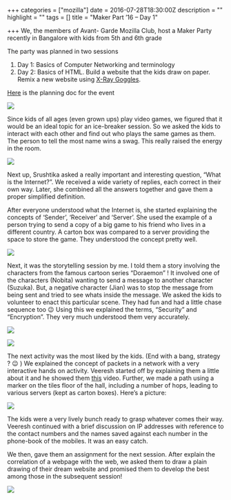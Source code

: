 +++
categories = ["mozilla"]
date = 2016-07-28T18:30:00Z
description = ""
highlight = ""
tags = []
title = "Maker Part ’16 – Day 1"

+++
We, the members of Avant- Garde Mozilla Club, host a Maker Party recently in Bangalore with kids from 5th and 6th grade

The party was planned in two sessions

1. Day 1: Basics of Computer Networking and terminology
2. Day 2: Basics of HTML. Build a website that the kids draw on paper. Remix a new website using [X-Ray Goggles](https://www.google.co.in/url?sa=t&rct=j&q=&esrc=s&source=web&cd=1&cad=rja&uact=8&ved=0ahUKEwji5Za3kpPOAhUDN48KHag5C7gQFgg6MAA&url=https%3A%2F%2Fgoggles.mozilla.org%2F&usg=AFQjCNGq3JO70e1-nZ9JSOdmqh4Yz2OrZQ&sig2=yPSx6hWU37zEfULAJCYWbA&bvm=bv.128153897,d.c2I).

[Here](https://docs.google.com/document/d/1akbpdN01nydkNS3VeaTsD4M7PBTfenM99JAcImjsvdU/edit) is the planning doc for the event

![](/uploads/blog1.png)

Since kids of all ages (even grown ups) play video games, we figured that it would be an ideal topic for an ice-breaker session. So we asked the kids to interact with each other and find out who plays the same games as them. The person to tell the most name wins a swag. This really raised the energy in the room.

![](/uploads/27581629483_2a0348344e_z.jpg)

Next up, Srushtika asked a really important and interesting question, “What is the Internet?”. We received a wide variety of replies, each correct in their own way. Later, she combined all the answers together and gave them a proper simplified definition.

After everyone understood what the Internet is, she started explaining the concepts of ‘Sender’, ‘Receiver’ and ‘Server’. She used the example of a person trying to send a copy of a big game to his friend who lives in a different country. A carton box was compared to a server providing the space to store the game. They understood the concept pretty well.

![](/uploads/28196997395_62d1a6c067_z.jpg)

Next, it was the storytelling session by me. I told them a story involving the characters from the famous cartoon series “Doraemon” ! It involved one of the characters (Nobita) wanting to send a message to another character (Suzuka). But, a negative character (Jian) was to stop the message from being sent and tried to see whats inside the message. We asked the kids to volunteer to enact this particular scene. They had fun and had a little chase sequence too 😉 Using this we explained the terms, “Security” and “Encryption”. They very much understood them very accurately.

![](/uploads/blogx.jpg)

![](/uploads/blogy.jpg)

The next activity was the most liked by the kids. (End with a bang, strategy ? 😉 ) We explained the concept of packets in a network with a very interactive hands on activity. Veeresh started off by explaining them a little about it and he showed them [this](https://www.youtube.com/watch?v=O7CuFlM4V54) video. Further, we made a path using a marker on the tiles floor of the hall, including a number of hops, leading to various servers (kept as carton boxes). Here’s a picture:

![](/uploads/blogx1.jpg)

The kids were a very lively bunch ready to grasp whatever comes their way. Veeresh continued with a brief discussion on IP addresses with reference to the contact numbers and the names saved against each number in the phone-book of the mobiles. It was an easy catch.

We then, gave them an assignment for the next session. After explain the correlation of a webpage with the web, we asked them to draw a plain drawing of their dream website and promised them to develop the best among those in the subsequent session!

![](/uploads/blogy1.jpg)
